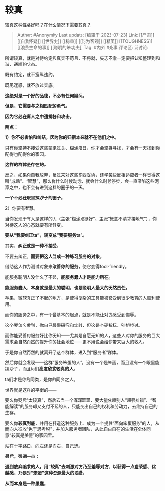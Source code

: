 # 较真
[较真这种性格好吗？在什么情况下需要较真？](https://www.zhihu.com/question/27111858/answer/2588179268)

> Author: #Anonymity
> Last update: [编辑于 2022-07-23]
> Link: [[严肃]] [[自我怀疑]] [[世界史]] [[稳重]] [[何为客观]] [[精英]] [[TOUGHNESS]] [[浪费生命的事]] [[聪明的笨功夫]]
> Tag: #内外 #处事
> 评论区:
> 泛讨论:

所谓较真，就是对待约定和真实不苟且、不将就，矢志不渝一定要把认知整理到和谐、通顺的状态。

既有约定，就不宽纵违约。

既见迷惑，就不放过实底。

**这绝对是一个好的品德，不必有任何疑问。**

**但是，它需要与之相匹配的勇气。**

**因为它必在庸人之中遭排挤和攻击。**

**两点：**

**1）你不必害怕和纠结，因为你的归宿本来就不在他们之中。**

只有你坚持不接受这些蒙混过关、糊涂度日，你才会坚持寻找，才会有一天找到你配得也配得你的家园。

**这样的群体是存在的。**

反之，如果你自我放弃，反过来对这些东西妥协，还学某些反相适应者一样觉得这叫“成熟”、“智慧”，那么你什么时候动念，就会什么时候停步，会一直深陷这些泥潭之中，也不会有进到这样的圈子的一天。

**一个不必在眼里揉沙子的圈子**。

2）你要有智慧。

当你发现于有人是这样的人（主张“糊涂点挺好”、主张“概念不清才接地气”），你对待这人的心态就要有所转变。

**要从“我要纠正ta”，转变成“我要服务ta”。**

其实，**纠正就是一种不接受**。

不要去纠正，**而要把这人当成一种练习服务的对象**。

借助这人作为测试对象来**改善你的服务**，使它变得fool-friendly。

能服务聪明人没什么了不起，**能服务蠢人才是能力所在。**

**能服务蠢人，本身就是最大的聪明，也是聪明人最大的天然责任。**

苹果、微软真正了不起的地方，是使得复杂的工具能被仅受到很少教育的人顺利使用。

而你的服务之中，有一个最基本的起点，就是不能让对方感受到侮辱。

这个要怎么做到，你自己慢慢研究和实践，但这是个硬指标，别想绕过。

而你能妥善的服务好比你无知——尤其是自愿无知的人，这些人对你的服务的巨大需求会自然而然的提升你的社会地位——更不用说会给你带来巨大的收入。

于是你自然而然的就离开了这个群体，进入到“服务者”群体。

然后你就会发现——这群“服务笨蛋的人”，没有一个是笨蛋，而且没有一个眼里能揉沙子，而且ta们**高度欣赏较真的人**。

ta们才是你的同类，是你的同乡之人。

世界就是这样的平衡的——

要么你贬斥“太较真”，然后去当一个浑浑噩噩、要大量依赖别人“超强纠错”、“智能解读”的服务却又支付不起的人，只能交出自己的权利和劳动力，去维持自己的生存。

要么你**较真到底**，并用在打造这种服务上、成为一个提供“面向笨蛋服务”的人，从而向人征收“免于思考税”，并加入服务者团队，从此自由自在的生活在全体同意“较真是美德”的家园里。

站在十字路口，向左还是向右，自己选。

**最后，强调一点：**

**遇到放弃追求的人，用“较真”去刺激对方乃至羞辱对方，以获得一点虚荣感、优越感，乃是对“笨蛋”这种资源最大的浪费，**

**从而本身是一种愚蠢**。
